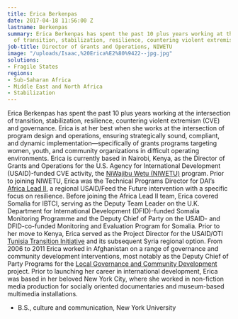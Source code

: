 ```yaml
---
title: Erica Berkenpas
date: 2017-04-18 11:56:00 Z
lastname: Berkenpas
summary: Erica Berkenpas has spent the past 10 plus years working at the intersection
  of transition, stabilization, resilience, countering violent extremism, and governance.
job-title: Director of Grants and Operations, NIWETU
image: "/uploads/Isaac,%20Erica%E2%80%9422--jpg.jpg"
solutions:
- Fragile States
regions:
- Sub-Saharan Africa
- Middle East and North Africa
- Stabilization
---
```


Erica Berkenpas has spent the past 10 plus years working at the intersection of transition, stabilization, resilience, countering violent extremism (CVE) and governance. Erica is at her best when she works at the intersection of program design and operations, ensuring strategically sound, compliant, and dynamic implementation—specifically of grants programs targeting women, youth, and community organizations in difficult operating environments. Erica is currently based in Nairobi, Kenya, as the Director of Grants and Operations for the U.S. Agency for International Development (USAID)-funded CVE activity, the [NiWajibu Wetu (NIWETU)](https://www.dai.com/our-work/projects/kenya-ni-wetu-ni-wajibu-wetu-niwetu) program. Prior to joining NIWETU, Erica was the Technical Programs Director for DAI’s[ Africa Lead II](https://www.dai.com/our-work/projects/africa-africa-lead-ii), a regional USAID/Feed the Future intervention with a specific focus on resilience. Before joining the Africa Lead II team, Erica covered Somalia for IBTCI, serving as the Deputy Team Leader on the U.K. Department for International Development (DFID)-funded Somalia Monitoring Programme and the Deputy Chief of Party on the USAID- and DFID-co-funded Monitoring and Evaluation Program for Somalia. Prior to her move to Kenya, Erica served as the Project Director for the USAID/OTI [Tunisia Transition Initiative](https://www.dai.com/our-work/projects/tunisia-transition-initiative-tti) and its subsequent Syria regional option. From 2006 to 2011 Erica worked in Afghanistan on a range of governance and community development interventions, most notably as the Deputy Chief of Party Programs for the [Local Governance and Community Development](https://www.dai.com/our-work/projects/afghanistan-local-governance-and-community-development-lgcd) project. Prior to launching her career in international development, Erica was based in her beloved New York City, where she worked in non-fiction media production for socially oriented documentaries and museum-based multimedia installations.

* B.S., culture and communication, New York University
